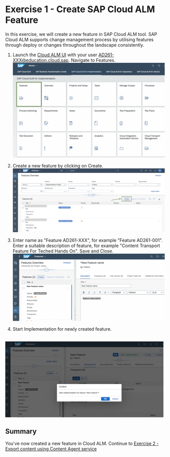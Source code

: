 # Exercise 1 - Create SAP Cloud ALM Feature

In this exercise, we will create a new feature in SAP Cloud ALM tool. SAP Cloud ALM supports change management process by utilising features through deploy or changes throughout the landscape consistently. 

1. Launch the [Cloud ALM UI](https://ad261-calm-h7f2r9xc.eu10.alm.cloud.sap/launchpad#Shell-home) with your user <AD261-XXX@education.cloud.sap>. Navigate to Features.
</br><img width="500" alt="image" src="images/ALM-feature.png">

2. Create a new feature by clicking on Create.
</br><img width="500" alt="image" src="images/ALMCreateFeature.png">

3. Enter name as "Feature AD261-XXX", for example "Feature AD261-001". Enter a suitable description of feature, for example "Content Transport Feature For Teched Hands On". Save and Close. 
</br><img width="500" alt="image" src="images/ALM-New-feature.png">

3. Start Implementation for newly created feature. 
</br>
<img width="500" alt="image" src="images/ALM-start-impl.png">


## Summary

You've now created a new feature in Cloud ALM. 
Continue to [Exercise 2 - Export content using Content Agent service](../ex2/README.md)

